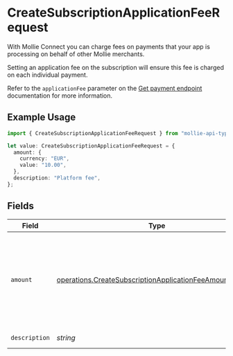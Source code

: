 # CreateSubscriptionApplicationFeeRequest

With Mollie Connect you can charge fees on payments that your app is processing on behalf of other Mollie
merchants.

Setting an application fee on the subscription will ensure this fee is charged on each individual payment.

Refer to the `applicationFee` parameter on the [Get payment endpoint](get-payment) documentation for more
information.

## Example Usage

```typescript
import { CreateSubscriptionApplicationFeeRequest } from "mollie-api-typescript/models/operations";

let value: CreateSubscriptionApplicationFeeRequest = {
  amount: {
    currency: "EUR",
    value: "10.00",
  },
  description: "Platform fee",
};
```

## Fields

| Field                                                                                                                                | Type                                                                                                                                 | Required                                                                                                                             | Description                                                                                                                          | Example                                                                                                                              |
| ------------------------------------------------------------------------------------------------------------------------------------ | ------------------------------------------------------------------------------------------------------------------------------------ | ------------------------------------------------------------------------------------------------------------------------------------ | ------------------------------------------------------------------------------------------------------------------------------------ | ------------------------------------------------------------------------------------------------------------------------------------ |
| `amount`                                                                                                                             | [operations.CreateSubscriptionApplicationFeeAmountRequest](../../models/operations/createsubscriptionapplicationfeeamountrequest.md) | :heavy_minus_sign:                                                                                                                   | In v2 endpoints, monetary amounts are represented as objects with a `currency` and `value` field.                                    |                                                                                                                                      |
| `description`                                                                                                                        | *string*                                                                                                                             | :heavy_minus_sign:                                                                                                                   | N/A                                                                                                                                  | Platform fee                                                                                                                         |
